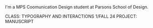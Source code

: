 I'm a MPS Coomunication Design student at Parsons School of Design.

CLASS: TYPOGRAPHY AND INTERACTIONS 1/FALL 24
PROJECT: MANUSCRIPT

